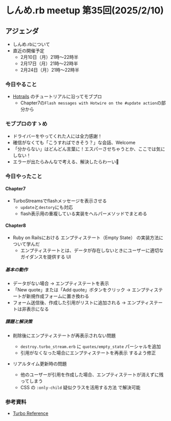# しんめ.rb meetup 第35回(2025/2/10)

## アジェンダ

- しんめ.rbについて
- 直近の開催予定
  - 2月10日（月）21時〜22時半
  - 2月17日（月）21時〜22時半
  - 2月24日（月）21時〜22時半

### 今日やること

- [Hotrails](https://www.hotrails.dev/) のチュートリアルに沿ってモブプロ
  - Chapter7の`Flash messages with Hotwire on the #update action`の部分から

### モブプロのすゝめ

- ドライバーをやってくれた人には全力感謝！
- 確信がなくても「こうすればできそう？」な会話、Welcome
- 「分からない」はどんどん言葉に！エスパーさせちゃうとか、ここでは気にしない！
- エラーが出たらみんなで考える、解決したらわーい🙌

### 今日やったこと

#### Chapter7

- TurboStreamsでflashメッセージを表示させる
  - `update`と`destory`にも対応
  - flash表示用の重複している実装をヘルパーメソッドでまとめる

#### Chapter8

- Ruby on Railsにおける エンプティステート（Empty State） の実装方法について学んだ
  - エンプティステートとは、データが存在しないときにユーザーに適切なガイダンスを提供する UI

##### 基本の動作

- データがない場合 → エンプティステートを表示
- 「New quote」または「Add quote」ボタンをクリック → エンプティステートが新規作成フォームに置き換わる
- フォーム送信後、作成した引用がリストに追加される → エンプティステートは非表示になる

##### 課題と解決策

- 削除後にエンプティステートが再表示されない問題
  - `destroy.turbo_stream.erb` に `quotes/empty_state` パーシャルを追加
  - 引用がなくなった場合にエンプティステートを再表示 するよう修正

- リアルタイム更新時の問題
  - 他のユーザーが引用を作成した場合、エンプティステートが消えずに残ってしまう
  - CSS の `:only-child` 疑似クラスを活用する方法 で解決可能


### 参考資料

- [Turbo Reference](https://turbo.hotwired.dev/reference/drive)

